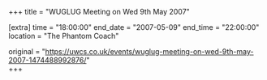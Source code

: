 +++
title = "WUGLUG Meeting on Wed 9th May 2007"

[extra]
time = "18:00:00"
end_date = "2007-05-09"
end_time = "22:00:00"
location = "The Phantom Coach"

original = "https://uwcs.co.uk/events/wuglug-meeting-on-wed-9th-may-2007-1474488992876/"    
+++



